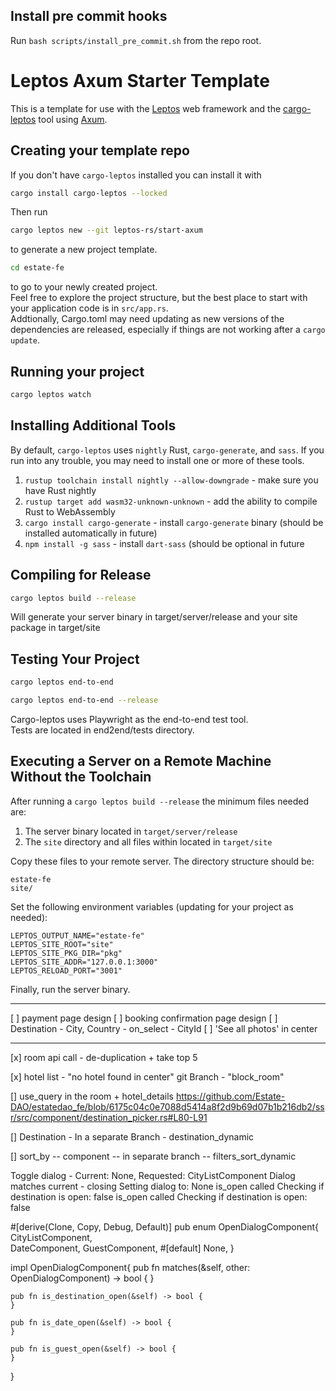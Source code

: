 
## Install pre commit hooks 
Run `bash scripts/install_pre_commit.sh` from the repo root.

# Leptos Axum Starter Template

This is a template for use with the [Leptos](https://github.com/leptos-rs/leptos) web framework and the [cargo-leptos](https://github.com/akesson/cargo-leptos) tool using [Axum](https://github.com/tokio-rs/axum).

## Creating your template repo

If you don't have `cargo-leptos` installed you can install it with

```bash
cargo install cargo-leptos --locked
```

Then run
```bash
cargo leptos new --git leptos-rs/start-axum
```

to generate a new project template.

```bash
cd estate-fe
```

to go to your newly created project.  
Feel free to explore the project structure, but the best place to start with your application code is in `src/app.rs`.  
Addtionally, Cargo.toml may need updating as new versions of the dependencies are released, especially if things are not working after a `cargo update`.

## Running your project

```bash
cargo leptos watch
```

## Installing Additional Tools

By default, `cargo-leptos` uses `nightly` Rust, `cargo-generate`, and `sass`. If you run into any trouble, you may need to install one or more of these tools.

1. `rustup toolchain install nightly --allow-downgrade` - make sure you have Rust nightly
2. `rustup target add wasm32-unknown-unknown` - add the ability to compile Rust to WebAssembly
3. `cargo install cargo-generate` - install `cargo-generate` binary (should be installed automatically in future)
4. `npm install -g sass` - install `dart-sass` (should be optional in future

## Compiling for Release
```bash
cargo leptos build --release
```

Will generate your server binary in target/server/release and your site package in target/site

## Testing Your Project
```bash
cargo leptos end-to-end
```

```bash
cargo leptos end-to-end --release
```

Cargo-leptos uses Playwright as the end-to-end test tool.  
Tests are located in end2end/tests directory.

## Executing a Server on a Remote Machine Without the Toolchain
After running a `cargo leptos build --release` the minimum files needed are:

1. The server binary located in `target/server/release`
2. The `site` directory and all files within located in `target/site`

Copy these files to your remote server. The directory structure should be:
```text
estate-fe
site/
```
Set the following environment variables (updating for your project as needed):
```text
LEPTOS_OUTPUT_NAME="estate-fe"
LEPTOS_SITE_ROOT="site"
LEPTOS_SITE_PKG_DIR="pkg"
LEPTOS_SITE_ADDR="127.0.0.1:3000"
LEPTOS_RELOAD_PORT="3001"
```
Finally, run the server binary.



--------------------------------------------



[ ] payment page design
[ ] booking confirmation page design
[ ] Destination - City, Country - on_select - CityId
[ ] 'See all photos' in center
_______________________________________________________________________

[x] room api call - de-duplication + take top 5

[x] hotel list - "no hotel found in center"
  git Branch - "block_room"

[] use_query in the room + hotel_details 
  https://github.com/Estate-DAO/estatedao_fe/blob/6175c04c0e7088d5414a8f2d9b69d07b1b216db2/ssr/src/component/destination_picker.rs#L80-L91

[] Destination - In a separate Branch - destination_dynamic

[] sort_by -- component -- in separate branch -- filters_sort_dynamic




Toggle dialog - Current: None, Requested: CityListComponent
 Dialog matches current - closing
 Setting dialog to: None
 is_open called
 Checking if destination is open: false
 is_open called
 Checking if destination is open: false






#[derive(Clone, Copy, Debug, Default)]
pub enum OpenDialogComponent{
    CityListComponent,   
    DateComponent, 
    GuestComponent,
    #[default] 
    None, 
}

impl OpenDialogComponent{
    pub fn matches(&self, other: OpenDialogComponent) -> bool {
    }

    pub fn is_destination_open(&self) -> bool {
    }

    pub fn is_date_open(&self) -> bool {
    }

    pub fn is_guest_open(&self) -> bool {
    }
}
